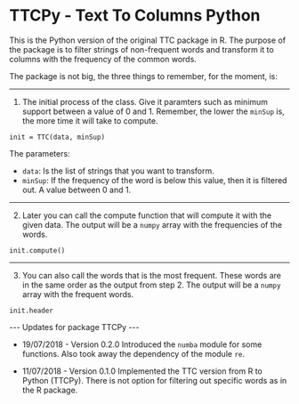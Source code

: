 # TTCPy - Text To Columns Python

This is the Python version of the original TTC package in R. The purpose of the package is to filter strings of non-frequent words and transform it to columns with the frequency of the common words.

The package is not big, the three things to remember, for the moment, is:

- - -

1. The initial process of the class. Give it paramters such as minimum support between a value of 0 and 1. Remember, the lower the `minSup` is, the more time it will take to compute.

```
init = TTC(data, minSup)
```
The parameters:

- `data`: Is the list of strings that you want to transform.
- `minSup`: If the frequency of the word is below this value, then it is filtered out. A value between 0 and 1.

- - -

2. Later you can call the compute function that will compute it with the given data. The output will be a `numpy` array with the frequencies of the words.

```
init.compute()
```
- - -

3. You can also call the words that is the most frequent. These words are in the same order as the output from step 2. The output will be a `numpy` array with the frequent words.

```
init.header
```





--- Updates for package TTCPy ---


- 19/07/2018 - Version 0.2.0
Introduced the `numba` module for some functions. Also took away the dependency of the module `re`.

- 11/07/2018 - Version 0.1.0
Implemented the TTC version from R to Python (TTCPy). There is not option for filtering out specific words as in the R package.
